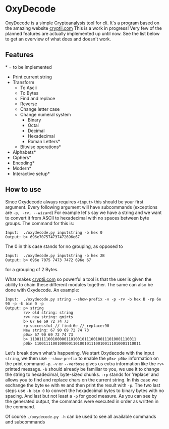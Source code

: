 # OxyDecode

OxyDecode is a simple Cryptoanalysis tool for cli. It's a program based on the amazing website [cryptii.com](https://cryptii.com)
This is a work in progress! Very few of the planned features are actually implemented up until now.
See the list below to get an overview of what does and doesn't work.

## Features

\* = to be implemented

- Print current string
- Transform
  - To Ascii
  - To Bytes
  - Find and replace
  - Reverse
  - Change letter case
  - Change numeral system
  	- Binary
  	- Octal
  	- Decimal
  	- Hexadecimal
  	- Roman Letters*
  - Bitwise operations*
- Alphabets*
- Ciphers*
- Encoding*
- Modern*
- Interactive setup*


## How to use

Since Oxydecode always requires `<input>` this should be your first argument.
Every following argument will have subcommands (exceptions are `-p, -rv, --wizard`)
For example let's say we have a string and we want to convert it from ASCII to 
hexadecimal with no spaces between byte groups. The command for this is:
```
Input:  ./oxydecode.py inputstring -b hex 0
Output: b> 696e707574737472696e67
```
The 0 in this case stands for no grouping, as opposed to
```
Input:  ./oxydecode.py inputstring -b hex 2B
Output: b> 696e 7075 7473 7472 696e 67
```
for a grouping of 2 Bytes.

What makes [cryptii.com](https://cryptii.com) so powerful a tool is that the user is given the ability 
to chain these different modules together. 
The same can also be done with Oxydecode. An example:
```
Input:  ./oxydecode.py string --show-prefix -v -p -rv -b hex B -rp 6e 90 -p -b bin 0 -p
Output: p> string
        rv> old string: string
        rv> new string: gnirts
        b> 67 6e 69 72 74 73
        rp successful // find:6e // replace:90
        New string: 67 90 69 72 74 73
        p0x> 67 90 69 72 74 73
        b> 11001111001000001101001011100100111010001110011
        p0b> 11001111001000001101001011100100111010001110011
```
Let's break down what's happening. We start Oxydecode with the input `string`, we then use
`--show-prefix` to enable the `p0x> p0b>` information on the print command `-p`.
`-v` or `--verbose` gives us extra information like the `rv>` printed message.
`-b` should already be familiar to you, we use it to change the string to hexadecimal, byte-sized chunks.
`-rp` stands for 'replace' and allows you to find and replace chars on the current string.
In this case we exchange the byte `6e` with `90` and then print the result with `-p`.
The two last steps use `-b bin 0` to convert the hexadecimal bytes to binary bytes with no spacing.
And last but not least a `-p` for good measure. 
As you can see by the generated output, the commands were executed in order as written in the command.


Of course `./oxydecode.py -h` can be used to see all available commands and subcommands
